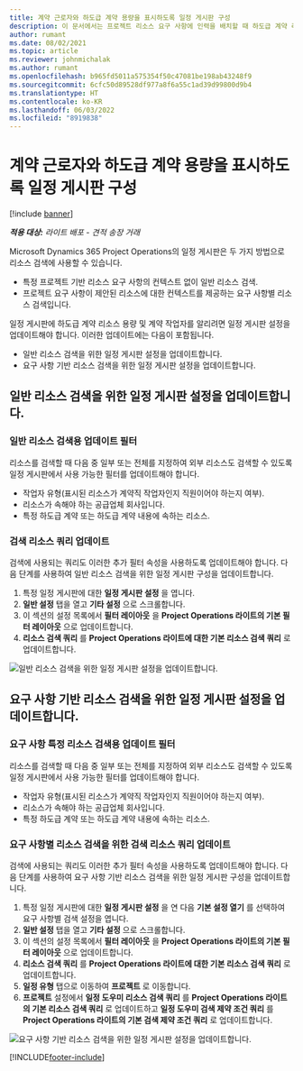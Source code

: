 ```yaml
---
title: 계약 근로자와 하도급 계약 용량을 표시하도록 일정 게시판 구성
description: 이 문서에서는 프로젝트 리소스 요구 사항에 인력을 배치할 때 하도급 계약 리소스 용량을 표시하도록 Microsoft Dynamics 365 Project Operations의 일정 게시판을 구성하는 방법에 대해 설명합니다.
author: rumant
ms.date: 08/02/2021
ms.topic: article
ms.reviewer: johnmichalak
ms.author: rumant
ms.openlocfilehash: b965fd5011a575354f50c47081be198ab43248f9
ms.sourcegitcommit: 6cfc50d89528df977a8f6a55c1ad39d99800d9b4
ms.translationtype: HT
ms.contentlocale: ko-KR
ms.lasthandoff: 06/03/2022
ms.locfileid: "8919838"
---
```

# <a name="configure-schedule-board-to-show-contract-workers-and-subcontracted-capacity"></a>계약 근로자와 하도급 계약 용량을 표시하도록 일정 게시판 구성 

[!include [banner](../../includes/dataverse-preview.md)]

_**적용 대상:** 라이트 배포 - 견적 송장 거래_

Microsoft Dynamics 365 Project Operations의 일정 게시판은 두 가지 방법으로 리소스 검색에 사용할 수 있습니다.

- 특정 프로젝트 기반 리소스 요구 사항의 컨텍스트 없이 일반 리소스 검색.
- 프로젝트 요구 사항이 제안된 리소스에 대한 컨텍스트를 제공하는 요구 사항별 리소스 검색입니다.

일정 게시판에 하도급 계약 리소스 용량 및 계약 작업자를 알리려면 일정 게시판 설정을 업데이트해야 합니다. 이러한 업데이트에는 다음이 포함됩니다. 
- 일반 리소스 검색을 위한 일정 게시판 설정을 업데이트합니다.
- 요구 사항 기반 리소스 검색을 위한 일정 게시판 설정을 업데이트합니다.

## <a name="update-schedule-board-settings-for-general-resource-search"></a>일반 리소스 검색을 위한 일정 게시판 설정을 업데이트합니다.
### <a name="update-filters-for-general-resource-search"></a>일반 리소스 검색용 업데이트 필터
리소스를 검색할 때 다음 중 일부 또는 전체를 지정하여 외부 리소스도 검색할 수 있도록 일정 게시판에서 사용 가능한 필터를 업데이트해야 합니다.
  - 작업자 유형(표시된 리소스가 계약직 작업자인지 직원이어야 하는지 여부).
  - 리소스가 속해야 하는 공급업체 회사입니다.
  - 특정 하도급 계약 또는 하도급 계약 내용에 속하는 리소스.
    
### <a name="update-retrieve-resource-query"></a>검색 리소스 쿼리 업데이트
검색에 사용되는 쿼리도 이러한 추가 필터 속성을 사용하도록 업데이트해야 합니다. 다음 단계를 사용하여 일반 리소스 검색을 위한 일정 게시판 구성을 업데이트합니다.  
1. 특정 일정 게시판에 대한 **일정 게시판 설정** 을 엽니다.
2. **일반 설정** 탭을 열고 **기타 설정** 으로 스크롤합니다.
3. 이 섹션의 설정 목록에서 **필터 레이아웃** 을 **Project Operations 라이트의 기본 필터 레이아웃** 으로 업데이트합니다.
4. **리소스 검색 쿼리** 를 **Project Operations 라이트에 대한 기본 리소스 검색 쿼리** 로 업데이트합니다.

![일반 리소스 검색을 위한 일정 게시판 설정을 업데이트합니다.](../media/BoardSettings.png)  

## <a name="update-schedule-board-settings-for-requirementbased-resource-search"></a>요구 사항 기반 리소스 검색을 위한 일정 게시판 설정을 업데이트합니다.
### <a name="update-filters-for-requirement-specific-resource-search"></a>요구 사항 특정 리소스 검색용 업데이트 필터 
리소스를 검색할 때 다음 중 일부 또는 전체를 지정하여 외부 리소스도 검색할 수 있도록 일정 게시판에서 사용 가능한 필터를 업데이트해야 합니다.
 - 작업자 유형(표시된 리소스가 계약직 작업자인지 직원이어야 하는지 여부).
 - 리소스가 속해야 하는 공급업체 회사입니다.
 - 특정 하도급 계약 또는 하도급 계약 내용에 속하는 리소스.

### <a name="update-retrieve-resource-query-for-requirement-specific-resource-search"></a>요구 사항별 리소스 검색을 위한 검색 리소스 쿼리 업데이트 
검색에 사용되는 쿼리도 이러한 추가 필터 속성을 사용하도록 업데이트해야 합니다. 다음 단계를 사용하여 요구 사항 기반 리소스 검색을 위한 일정 게시판 구성을 업데이트합니다.

1. 특정 일정 게시판에 대한 **일정 게시판 설정** 을 연 다음 **기본 설정 열기** 를 선택하여 요구 사항별 검색 설정을 엽니다.
2. **일반 설정** 탭을 열고 **기타 설정** 으로 스크롤합니다.
3. 이 섹션의 설정 목록에서 **필터 레이아웃** 을 **Project Operations 라이트의 기본 필터 레이아웃** 으로 업데이트합니다.
4. **리소스 검색 쿼리** 를 **Project Operations 라이트에 대한 기본 리소스 검색 쿼리** 로 업데이트합니다.
5. **일정 유형** 탭으로 이동하여 **프로젝트** 로 이동합니다.
6. **프로젝트** 설정에서 **일정 도우미 리소스 검색 쿼리** 를 **Project Operations 라이트의 기본 리소스 검색 쿼리** 로 업데이트하고 **일정 도우미 검색 제약 조건 쿼리** 를 **Project Operations 라이트의 기본 검색 제약 조건 쿼리** 로 업데이트합니다.

![요구 사항 기반 리소스 검색을 위한 일정 게시판 설정을 업데이트합니다.](../media/SASettings.png)  

[!INCLUDE[footer-include](../../includes/footer-banner.md)]
